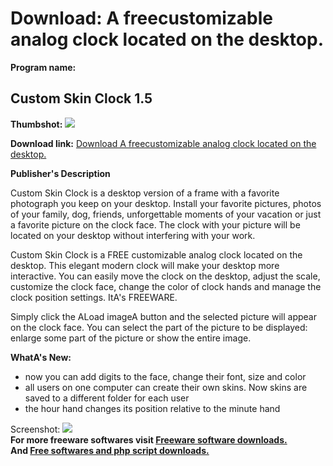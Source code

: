 # Download: A freecustomizable analog clock located on the desktop.

**Program name:**

## Custom Skin Clock 1.5

  
**Thumbshot:** ![](http://www.freewarefiles.com/screenshot/customskinclock_md.jpg)   
  
**Download link:** [Download A freecustomizable analog clock located on the desktop.](http://freesoftwares.boysofts.com/Custom-Skin-Clock_program_33735.html)  
  


**Publisher's Description**  
  


Custom Skin Clock is a desktop version of a frame with a favorite photograph you keep on your desktop. Install your favorite pictures, photos of your family, dog, friends, unforgettable moments of your vacation or just a favorite picture on the clock face. The clock with your picture will be located on your desktop without interfering with your work. 

Custom Skin Clock is a FREE customizable analog clock located on the desktop. This elegant modern clock will make your desktop more interactive. You can easily move the clock on the desktop, adjust the scale, customize the clock face, change the color of clock hands and manage the clock position settings. ItA's FREEWARE.

Simply click the ALoad imageA button and the selected picture will appear on the clock face. You can select the part of the picture to be displayed: enlarge some part of the picture or show the entire image.

**WhatA's New:**

  * now you can add digits to the face, change their font, size and color 
  * all users on one computer can create their own skins. Now skins are saved to a different folder for each user 
  * the hour hand changes its position relative to the minute hand 

  
  
Screenshot: ![](http://www.freewarefiles.com/screenshot/customskinclock.jpg)   
**For more freeware softwares visit [Freeware software downloads.](http://freesoftwares.boysofts.com/)**   
**And [Free softwares and php script downloads.](http://www.boysofts.com/)**
